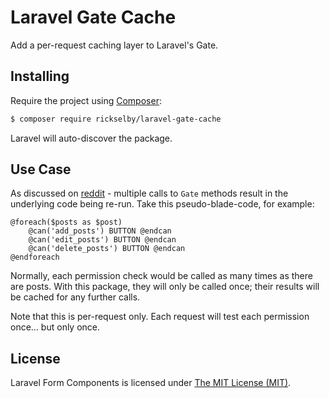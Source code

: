 Laravel Gate Cache
==================

Add a per-request caching layer to Laravel's Gate. 

## Installing

Require the project using [Composer](https://getcomposer.org):

```bash
$ composer require rickselby/laravel-gate-cache
```

Laravel will auto-discover the package.

## Use Case

As discussed on [reddit](https://www.reddit.com/r/laravel/comments/9mknx6/) - multiple calls to `Gate` methods result in the underlying code being re-run. Take this pseudo-blade-code, for example:

```
@foreach($posts as $post)
    @can('add_posts') BUTTON @endcan
    @can('edit_posts') BUTTON @endcan
    @can('delete_posts') BUTTON @endcan
@endforeach
```

Normally, each permission check would be called as many times as there are posts. With this package, they will only be called once; their results will be cached for any further calls.

Note that this is per-request only. Each request will test each permission once... but only once.

## License

Laravel Form Components is licensed under [The MIT License (MIT)](LICENSE).
